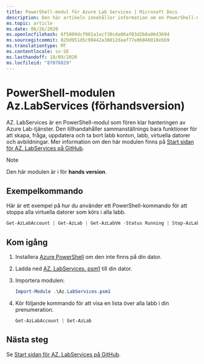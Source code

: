 ```yaml
---
title: PowerShell-modul för Azure Lab Services | Microsoft Docs
description: Den här artikeln innehåller information om en PowerShell-modul som hjälper till med hantering av artefakter i Azure Lab Services.
ms.topic: article
ms.date: 06/26/2020
ms.openlocfilehash: 6f5809dcf981a1ecf30cda06af03d2b8a06d3694
ms.sourcegitcommit: 829d951d5c90442a38012daaf77e86046018e5b9
ms.translationtype: MT
ms.contentlocale: sv-SE
ms.lasthandoff: 10/09/2020
ms.locfileid: "87078829"
---
```

# <a name="azlabservices-powershell-module-preview"></a>PowerShell-modulen Az.LabServices (förhandsversion)
AZ. LabServices är en PowerShell-modul som fören klar hanteringen av Azure Lab-tjänster. Den tillhandahåller sammanställnings bara funktioner för att skapa, fråga, uppdatera och ta bort labb konton, labb, virtuella datorer och avbildningar. Mer information om den här modulen finns på [Start sidan för AZ. LabServices på GitHub](https://github.com/Azure/azure-devtestlab/tree/master/samples/ClassroomLabs/Modules/Library).

> [!NOTE]
> Den här modulen är i för **hands version**. 

## <a name="example-command"></a>Exempelkommando
Här är ett exempel på hur du använder ett PowerShell-kommando för att stoppa alla virtuella datorer som körs i alla labb.

```powershell
Get-AzLabAccount | Get-AzLab | Get-AzLabVm -Status Running | Stop-AzLabVm
```

## <a name="get-started"></a>Kom igång
1. Installera [Azure PowerShell](https://docs.microsoft.com/powershell/azure/) om den inte finns på din dator. 
2. Ladda ned [AZ. LabServices. psm1](https://github.com/Azure/azure-devtestlab/blob/master/samples/ClassroomLabs/Modules/Library/Az.LabServices.psm1) till din dator.
3. Importera modulen:

    ```powershell
    Import-Module .\Az.LabServices.psm1
    ```
4. Kör följande kommando för att visa en lista över alla labb i din prenumeration.

    ```powershell
    Get-AzLabAccount | Get-AzLab
    ```

## <a name="next-steps"></a>Nästa steg
Se [Start sidan för AZ. LabServices på GitHub](https://github.com/Azure/azure-devtestlab/tree/master/samples/ClassroomLabs/Modules/Library).
